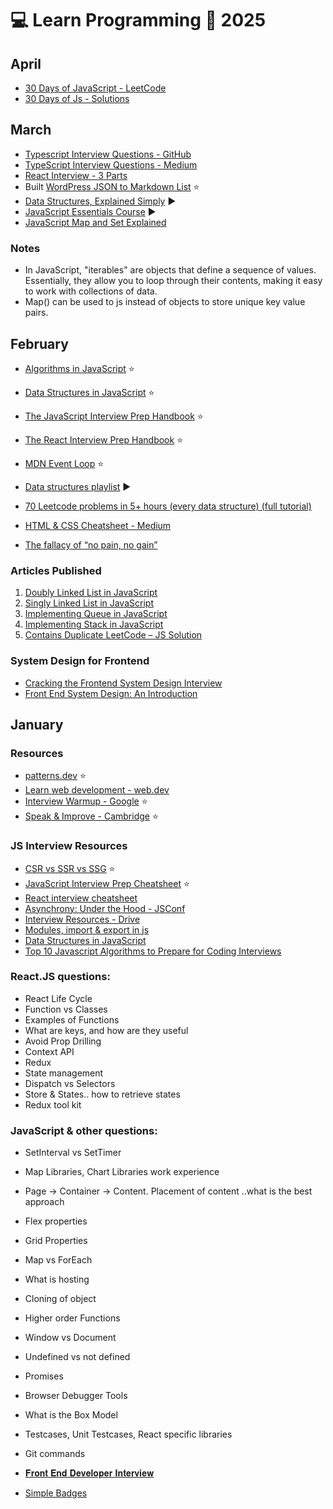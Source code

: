# 💻 Learn Programming 📆 2025

## April
- [30 Days of JavaScript - LeetCode](https://leetcode.com/studyplan/30-days-of-javascript/)
- [30 Days of Js - Solutions](https://matrixread.com/2025/04/)

## March
- [Typescript Interview Questions - GitHub](https://github.com/Devinterview-io/typescript-interview-questions)
- [TypeScript Interview Questions - Medium](https://nabendu82.medium.com/typescript-interview-questions-80d4bb1e9733)
- [React Interview - 3 Parts](https://dev.to/atulbhattsystem32/series/16015)
- Built [WordPress JSON to Markdown List](https://codepen.io/abhiramready/full/XJWaYKR) ⭐
- [Data Structures, Explained Simply](https://www.youtube.com/watch?v=O9v10jQkm5c&ab_channel=SajjaadKhader) ▶️
- [JavaScript Essentials Course](https://www.youtube.com/watch?v=876aSEUA_8c&ab_channel=freeCodeCamp.org) ▶️
- [JavaScript Map and Set Explained](https://www.youtube.com/watch?v=hLgUTM3FOII&ab_channel=JavaScriptMastery)

### Notes
- In JavaScript, "iterables" are objects that define a sequence of values. Essentially, they allow you to loop through their contents, making it easy to work with collections of data.
- Map() can be used to js instead of objects to store unique key value pairs.

## February
- [Algorithms in JavaScript](https://www.freecodecamp.org/news/introduction-to-algorithms-with-javascript-examples/) ⭐
- [Data Structures in JavaScript](https://www.freecodecamp.org/news/data-structures-in-javascript-with-examples/) ⭐
- [The JavaScript Interview Prep Handbook](https://www.freecodecamp.org/news/js-interview-prep-handbook/) ⭐
- [The React Interview Prep Handbook](https://www.freecodecamp.org/news/react-interview-prep-handbook/) ⭐
- [MDN Event Loop](https://developer.mozilla.org/en-US/docs/Web/JavaScript/Event_loop) ⭐
- [Data structures playlist](https://www.youtube.com/playlist?list=PLDV1Zeh2NRsB6SWUrDFW2RmDotAfPbeHu) ▶️
- [70 Leetcode problems in 5+ hours (every data structure) (full tutorial)](https://www.youtube.com/watch?v=lvO88XxNAzs&ab_channel=stoneycodes)
- [HTML & CSS Cheatsheet - Medium](https://hanwenzhang123.medium.com/html-css-cheatsheet-q-a-concepts-you-need-to-know-to-pass-tech-interview-88e0960ae167)

- [The fallacy of “no pain, no gain”](https://www.ryanhoover.me/post/the-fallacy-of-no-pain-no-gain)

### Articles Published
1. [Doubly Linked List in JavaScript](https://matrixread.com/doubly-linked-list-in-javascript/)
2. [Singly Linked List in JavaScript](https://matrixread.com/singly-linked-list-in-javascript/)
3. [Implementing Queue in JavaScript](https://matrixread.com/implementing-queue-in-javascript/)
4. [Implementing Stack in JavaScript](https://matrixread.com/implementing-stack-in-javascript/)
5. [Contains Duplicate LeetCode – JS Solution](https://matrixread.com/contains-duplicate-leetcode-js-solution/)

### System Design for Frontend
- [Cracking the Frontend System Design Interview](https://medhat.dev/blog/cracking-frontend-system-design-interview/)
- [Front End System Design: An Introduction](https://www.greatfrontend.com/front-end-system-design-playbook/introduction)

## January

### Resources
- [patterns.dev](https://www.patterns.dev/) ⭐
- [Learn web development - web.dev](https://web.dev/learn/)
- [Interview Warmup - Google](https://grow.google/certificates/interview-warmup/) ⭐
- [Speak & Improve - Cambridge](https://speakandimprove.com/) ⭐

### JS Interview Resources
- [CSR vs SSR vs SSG](https://dev.to/pahanperera/visual-explanation-and-comparison-of-csr-ssr-ssg-and-isr-34ea) ⭐
- [JavaScript Interview Prep Cheatsheet](https://www.freecodecamp.org/news/javascript-interview-prep-cheatsheet) ⭐
- [React interview cheatsheet](https://www.aaspinwall.com/react-cheatsheet)
- [Asynchrony: Under the Hood - JSConf](https://www.youtube.com/watch?v=SrNQS8J67zc&ab_channel=JSConf)
- [Interview Resources - Drive](https://drive.google.com/drive/folders/1Tyg6araAH1YXTzPydiMsP6Xtxl2mQ2QD?usp=sharing)
- [Modules, import & export in js](https://www.freecodecamp.org/news/javascript-modules-explained-with-examples/)
- [Data Structures in JavaScript](https://www.freecodecamp.org/news/data-structures-in-javascript-with-examples/)
- [Top 10 Javascript Algorithms to Prepare for Coding Interviews](https://www.youtube.com/watch?v=ufBbWIyKY2E&ab_channel=freeCodeCamp.org)

### React.JS questions:

- React Life Cycle
- Function vs Classes
- Examples of Functions
- What are keys, and how are they useful
- Avoid Prop Drilling
- Context API
- Redux
- State management
- Dispatch vs Selectors
- Store & States.. how to retrieve states
- Redux tool kit

### JavaScript & other questions:
- SetInterval vs SetTimer
- Map Libraries, Chart Libraries work experience
- Page -> Container -> Content. Placement of content ..what is the best approach
- Flex properties
- Grid Properties
- Map vs ForEach
- What is hosting
- Cloning of object
- Higher order Functions
- Window vs Document
- Undefined vs not defined
- Promises
- Browser Debugger Tools
- What is the Box Model
- Testcases, Unit Testcases, React specific libraries
- Git commands
- [𝐅𝐫𝐨𝐧𝐭 𝐄𝐧𝐝 𝐃𝐞𝐯𝐞𝐥𝐨𝐩𝐞𝐫 𝐈𝐧𝐭𝐞𝐫𝐯𝐢𝐞𝐰](https://www.youtube.com/watch?v=uK70jF0Csyo&ab_channel=ReactJSDeveloperInterviewSeries)

- [Simple Badges](https://badges.pages.dev/)

